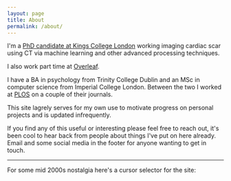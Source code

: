 ```yaml
---
layout: page
title: About
permalink: /about/
---
```


I'm a [PhD candidate at Kings College London](http://www.imagingcdt.com/students/student-profiles/hugh-obrien) working imaging cardiac scar using CT via machine learning and other advanced processing techniques.

I also work part time at [Overleaf](https://www.overleaf.com/).

I have a BA in psychology from Trinity College Dublin and an MSc in computer science from Imperial College London. Between the two I worked at [PLOS](https://www.plos.org/) on a couple of their journals.

This site lagrely serves for my own use to motivate progress on personal projects and is updated infrequently.

If you find any of this useful or interesting please feel free to reach out, it's been cool to hear back from people about things I've put on here already. Email and some social media in the footer for anyone wanting to get in touch.

----------

For some mid 2000s nostalgia here's a cursor selector for the site:
<div id="cursor-pick">
  <img id="cursor-img" src="">
</div>

<script
    src="https://code.jquery.com/jquery-3.2.1.min.js"
    integrity="sha256-hwg4gsxgFZhOsEEamdOYGBf13FyQuiTwlAQgxVSNgt4="
    crossorigin="anonymous">
</script>

<script>
 $("#cursor-pick").click(function(){
   curIndex++;
   if(curIndex === cursors.length){
     curIndex = 0;
   }
   updateCursor();
   setCookie("cursorIndex", curIndex, 5)
 });

 function populateSelector() {
   if(curIndex === 0 || curIndex == '0'){
     $('#cursor-img').attr("src","/assets/cursors/" + cursors[0]);
   }else{
     $('#cursor-img').attr("src","/assets/cursors/" + cursors[curIndex]);
   }
 }
 populateSelector();
</script>
